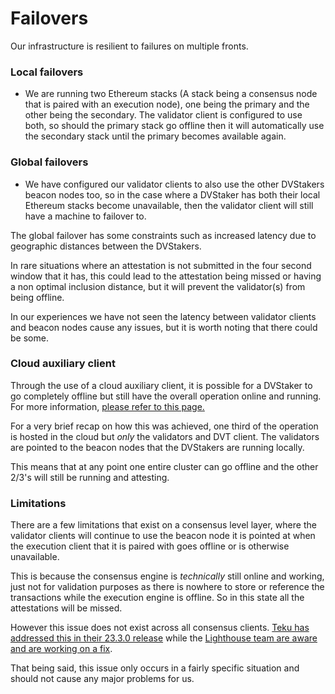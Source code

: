 # Failovers

Our infrastructure is resilient to failures on multiple fronts.

### Local failovers

* We are running two Ethereum stacks (A stack being a consensus node that is paired with an execution node), one being the primary and the other being the secondary. The validator client is configured to use both, so should the primary stack go offline then it will automatically use the secondary stack until the primary becomes available again.

### Global failovers

* We have configured our validator clients to also use the other DVStakers beacon nodes too, so in the case where a DVStaker has both their local Ethereum stacks become unavailable, then the validator client will still have a machine to failover to.&#x20;

The global failover has some constraints such as increased latency due to geographic distances between the DVStakers.

In rare situations where an attestation is not submitted in the four second window that it has, this could lead to the attestation being missed or having a non optimal inclusion distance, but it will prevent the validator(s) from being offline.

In our experiences we have not seen the latency between validator clients and beacon nodes cause any issues, but it is worth noting that there could be some.

### Cloud auxiliary client

Through the use of a cloud auxiliary client, it is possible for a DVStaker to go completely offline but still have the overall operation online and running. For more information, [please refer to this page.](../cloud-auxiliary-client.md)

For a very brief recap on how this was achieved, one third of the operation is hosted in the cloud but _only_ the validators and DVT client. The validators are pointed to the beacon nodes that the DVStakers are running locally.&#x20;

This means that at any point one entire cluster can go offline and the other 2/3's will still be running and attesting.

### Limitations

There are a few limitations that exist on a consensus level layer, where the validator clients will continue to use the beacon node it is pointed at when the execution client that it is paired with goes offline or is otherwise unavailable.

This is because the consensus engine is _technically_ still online and working, just not for validation purposes as there is nowhere to store or reference the transactions while the execution engine is offline. So in this state all the attestations will be missed.

However this issue does not exist across all consensus clients. [Teku has addressed this in their 23.3.0 release](https://github.com/ConsenSys/teku/releases/tag/23.3.0) while the [Lighthouse team are aware and are working on a fix](https://github.com/sigp/lighthouse/issues/3613).

That being said, this issue only occurs in a fairly specific situation and should not cause any major problems for us.
